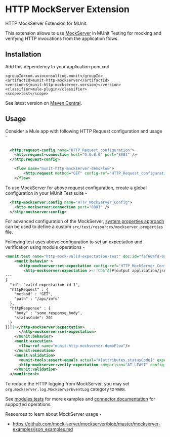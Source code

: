 # HTTP MockServer Extension

HTTP MockServer Extension for MUnit.

This extension allows to use [MockServer](https://www.mock-server.com/#what-is-mockserver) in MUnit Testing for mocking and verifying HTTP invocations from the application flows.

## Installation

Add this dependency to your application pom.xml

```
<groupId>com.avioconsulting.munit</groupId>
<artifactId>munit-http-mockserver</artifactId>
<version>${munit-http-mockserver.version}</version>
<classifier>mule-plugin</classifier>
<scope>test</scope>
```

See latest version on [Maven Central](https://central.sonatype.com/search?namespace=com.avioconsulting.munit&name=munit-http-mockserver).

## Usage

Consider a Mule app with following HTTP Request configuration and usage -

```xml

  <http:request-config name="HTTP_Request_configuration">
    <http:request-connection host="0.0.0.0" port="8081" />
  </http:request-config>

    <flow name="munit-http-mockserver-demoFlow">
        <http:request method="GET" config-ref="HTTP_Request_configuration" path="/api/info"/>
    </flow>

```

To use MockServer for above request configuration, create a global configuration in your MUnit Test suite -

```xml
  <http-mockserver:config name="HTTP_MockServer_Config">
    <http-mockserver:connection port="8081" />
  </http-mockserver:config>
```

For advanced configuration of the MockServer, [system properties approach](https://www.mock-server.com/mock_server/configuration_properties.html) can be used to define a custom `src/test/resources/mockserver.properties` file.

Following test uses above configuration to set an expectation and verification using module operations -

```xml
<munit:test name="http-mock-valid-expectation-test" doc:id="faf60afd-0a61-415f-aab0-3f0565e49432" description="Set Valid expectation">
    <munit:behavior >
      <http-mockserver:set-expectation config-ref="HTTP_MockServer_Config">
        <http-mockserver:expectation ><![CDATA[#[output application/json
---
{
  "id": "valid-expectation-id-1",
  "httpRequest" : {
    "method" : "GET",
    "path" : "/api/info"
  },
  "httpResponse" : {
    "body" : "some_response_body",
    "statusCode": 201
  }
}]]]></http-mockserver:expectation>
      </http-mockserver:set-expectation>
    </munit:behavior>
    <munit:execution>
      <flow-ref name="munit-http-mockserver-demoFlow"/>
    </munit:execution>
    <munit:validation>
      <munit-tools:assert-equals actual="#[attributes.statusCode]" expected="#[201]"/>
      <http-mockserver:verify-expectation comparison="AT_LEAST" config-ref="HTTP_MockServer_Config" expectationId="valid-expectation-id-1" count="1"/>
    </munit:validation>
  </munit:test>
```

To reduce the HTTP logging from MockServer, you may set `org.mockserver.log.MockServerEventLog` category to `WARN`.

See [modules tests](./src/test/munit/) for more examples and  [connector documentation](./docs/1.0.x/munit-http-mockserver-documentation.adoc) for supported operations.

Resources to learn about MockServer usage -
- https://github.com/mock-server/mockserver/blob/master/mockserver-examples/json_examples.md
